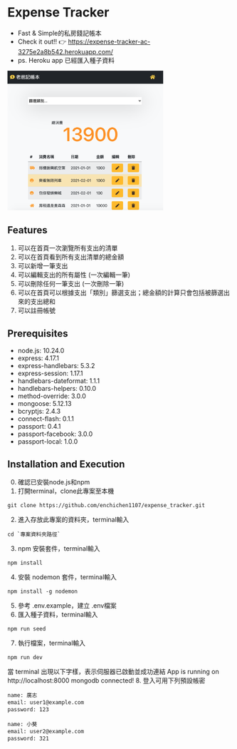 # Expense Tracker
- Fast & Simple的私房錢記帳本
- Check it out!! 👉 https://expense-tracker-ac-3275e2a8b542.herokuapp.com/
- ps. Heroku app 已經匯入種子資料
<img src="https://github.com/enchichen1107/expense_tracker/blob/main/%E8%80%81%E7%88%B8%E8%A8%98%E5%B8%B3%E6%9C%AC.png" width="350">

## Features
1. 可以在首頁一次瀏覽所有支出的清單
2. 可以在首頁看到所有支出清單的總金額
3. 可以新增一筆支出
4. 可以編輯支出的所有屬性 (一次編輯一筆)
5. 可以刪除任何一筆支出 (一次刪除一筆)
6. 可以在首頁可以根據支出「類別」篩選支出；總金額的計算只會包括被篩選出來的支出總和
7. 可以註冊帳號

## Prerequisites
- node.js: 10.24.0
- express: 4.17.1
- express-handlebars: 5.3.2
- express-session: 1.17.1
- handlebars-dateformat: 1.1.1
- handlebars-helpers: 0.10.0
- method-override: 3.0.0
- mongoose: 5.12.13
- bcryptjs: 2.4.3
- connect-flash: 0.1.1
- passport: 0.4.1
- passport-facebook: 3.0.0
- passport-local: 1.0.0

## Installation and Execution
0. 確認已安裝node.js和npm
1. 打開terminal，clone此專案至本機
```
git clone https://github.com/enchichen1107/expense_tracker.git
```
2. 進入存放此專案的資料夾，terminal輸入
```
cd `專案資料夾路徑`
```
3. npm 安裝套件，terminal輸入
```
npm install 
```
4. 安裝 nodemon 套件，terminal輸入
```
npm install -g nodemon
```
5. 參考 .env.example，建立 .env檔案
6. 匯入種子資料，terminal輸入
```
npm run seed
```
7. 執行檔案，terminal輸入
```
npm run dev
```
當 terminal 出現以下字樣，表示伺服器已啟動並成功連結
App is running on http://localhost:8000
mongodb connected!
8. 登入可用下列預設帳密
```
name: 廣志
email: user1@example.com
password: 123

name: 小葵
email: user2@example.com
password: 321
```

